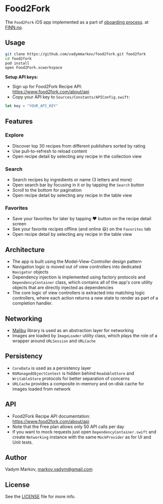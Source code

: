 # Food2Fork

The `Food2Fork` iOS app implemented as a part of
[oboarding process](https://github.com/finn-no/ios-handbook/blob/master/ONBOARDING_PROJECT.md).
at [FINN.no](https://github.com/finn-no).

## Usage

```sh
git clone https://github.com/vadymmarkov/food2fork.git food2fork
cd food2fork
pod install
open Food2Fork.xcworkspace
```

**Setup API keys:**

* Sign up for Food2Fork Recipe API: https://www.food2fork.com/about/api
* Copy your API key to `Sources/Constants/APIConfig.swift`:

```swift
let key = "YOUR_API_KEY"
```

## Features

### Explore

- Discover top 30 recipes from different publishers sorted by rating
- Use pull-to-refresh to reload content
- Open recipe detail by selecting any recipe in the collection view

### Search
- Search recipes by ingredients or name (3 letters and more)
- Open search bar by focusing in it or by tapping the `Search` button
- Scroll to the bottom for pagination
- Open recipe detail by selecting any recipe in the table view

### Favorites

- Save your favorites for later by tapping ❤️ button on the recipe detail screen
- See your favorite recipes offline (and online 😃) on the `Favorites` tab
- Open recipe detail by selecting any recipe in the table view

## Architecture

- The app is built using the Model-View-Controller design pattern
- Navigation logic is moved out of view controllers into dedicated `Navigator` objects
- Dependency injection is implemented using factory protocols and `DependencyContainer` class,
which contains all of the app's core utility objects that are directly injected
as dependencies
- The core logic of view controllers is extracted into matching logic controllers,
where each action returns a new state to render as part of a completion handler.

## Networking

- [Malibu](https://github.com/vadymmarkov/Malibu) library is used as an
abstraction layer for networking
- Images are loaded by `ImageLoader` utility class, which plays the role of
a wrapper around `URLSession` and `URLCache`

## Persistency

- `CoreData` is used as a persistency layer
- `NSManagedObjectContext` is hidden behind `ReadableStore` and `WritableStore`
protocols for better separation of concerns
- `URLCache` provides a composite in-memory and on-disk cache for images loaded
from network

## API

- Food2Fork Recipe API documentation: https://www.food2fork.com/about/api
- Note that the Free plan allows only 50 API calls per day
- If you want to mock requests just open `DependencyContainer.swift` and
create `Networking` instance with the same `MockProvider` as for UI and Unit tests.

## Author

Vadym Markov, markov.vadym@gmail.com

## License

See the [LICENSE](https://github.com/vadymmarkov/food2fork/blob/master/LICENSE.md)
file for more info.
